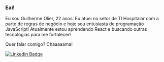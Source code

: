 ### Eai!

Eu sou Guilherme Olier, 22 anos. Eu atuei no setor de TI Hospitalar com a parte de regras de negócio e hoje sou entusiasta de programação JavaScript!
Atualmente estou aprendendo React e buscando outras tecnologias para me fortalecer!

Quer falar comigo? Chaaaaama!

[![Linkedin Badge](https://img.shields.io/badge/-LinkedIn-blue?style=flat-square&logo=Linkedin&logoColor=white&link=https://www.linkedin.com/in/guilhermeolier)](https://www.linkedin.com/in/guilhermeolier)

